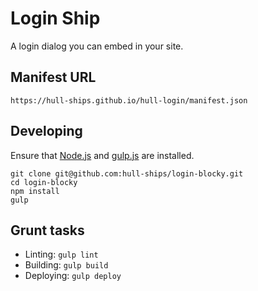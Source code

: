 Login Ship
==========

A login dialog you can embed in your site.

## Manifest URL

```
https://hull-ships.github.io/hull-login/manifest.json
```

## Developing

Ensure that [Node.js](http://nodejs.org) and [gulp.js](http://gulpjs.com) are installed.

```
git clone git@github.com:hull-ships/login-blocky.git
cd login-blocky
npm install
gulp
```

## Grunt tasks

- Linting: `gulp lint`
- Building: `gulp build`
- Deploying: `gulp deploy`
